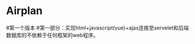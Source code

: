 # Airplan
#第一个版本
#第一部分：实现html+javascript(vue)+ajax连接至servelet和后端数据库的不依赖于任何框架的web程序。
<!--为机场提供面向旅客的航班信息显示系统。
航班显示信息包括：航班号、航空公司、始发地、目的地、经停、计划起飞时间、计划到达时间、实际到达时间，航站楼、登机口、值机柜台、航班状态等。以下是几个相关专业名词定义：
离港延迟时间 = 实际起飞时间-计划起飞时间（分钟），即Departure delay = ATD–STD（min）
进港延迟时间 = 实际到港时间-计划到港时间（分钟），即Arrival delay = ATA–STA
用如下公式计算离港延误时间：
Departure delay = (ATD-STD)*24*60 (min)
用如下公式计算进港延误时间：
Arrival delay = (ATA-STA)*24*60 (min)
离港延迟时间在25min内视为正常起飞，进港延迟时间大于或者等于15min视为航班延误。
实现功能：实时更新航班状态，起飞时间前30分钟开始登机，起飞时间到时立即结束登机。 -->
